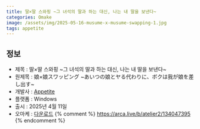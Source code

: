 ```yaml
---
title: 딸×딸 스와핑 ~그 녀석의 딸과 하는 대신, 나는 내 딸을 보낸다~
categories: Omake
image: /assets/img/2025-05-16-musume-x-musume-swapping-1.jpg
tags: appetite 
---
```


## 정보

* 제목 : 딸×딸 스와핑 ~그 녀석의 딸과 하는 대신, 나는 내 딸을 보낸다~
* 원제목 : 娘×娘スワッピング ~あいつの娘とヤる代わりに、ボクは我が娘を差し出す~
* 개발사 : [Appetite](/tags/appetite)
* 플랫폼 : Windows
* 출시 : 2025년 4월 11일
* 오마케 : [다운로드](/assets/omake/musume-x-musume-swapping.zip)
{% comment %}
https://arca.live/b/atelier2/134047395
{% endcomment %}
